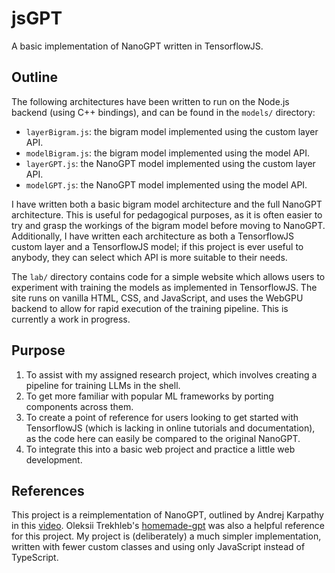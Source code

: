 # jsGPT
A basic implementation of NanoGPT written in TensorflowJS.

## Outline
The following architectures have been written to run on the Node.js backend (using C++ bindings), and can be found in the `models/` directory:
- `layerBigram.js`: the bigram model implemented using the custom layer API.
- `modelBigram.js`: the bigram model implemented using the model API.
- `layerGPT.js`: the NanoGPT model implemented using the custom layer API.
- `modelGPT.js`: the NanoGPT model implemented using the model API.

I have written both a basic bigram model architecture and the full NanoGPT architecture. This is useful for pedagogical purposes, as it is often easier to try and grasp the workings of the bigram model before moving to NanoGPT. Additionally, I have written each architecture as both a TensorflowJS custom layer and a TensorflowJS model; if this project is ever useful to anybody, they can select which API is more suitable to their needs.

The `lab/` directory contains code for a simple website which allows users to experiment with training the models as implemented in TensorflowJS. The site runs on vanilla HTML, CSS, and JavaScript, and uses the WebGPU backend to allow for rapid execution of the training pipeline. This is currently a work in progress.
## Purpose
1. To assist with my assigned research project, which involves creating a pipeline for training LLMs in the shell.
2. To get more familiar with popular ML frameworks by porting components across them.
3. To create a point of reference for users looking to get started with TensorflowJS (which is lacking in online tutorials and documentation), as the code here can easily be compared to the original NanoGPT.
4. To integrate this into a basic web project and practice a little web development.

## References
This project is a reimplementation of NanoGPT, outlined by Andrej Karpathy in this [video](https://youtu.be/kCc8FmEb1nY?si=1riNNp8rxrVCGeZs).
Oleksii Trekhleb's [homemade-gpt](https://github.com/trekhleb/homemade-gpt-js) was also a helpful reference for this project. My project is (deliberately) a much simpler implementation, written with fewer custom classes and using only JavaScript instead of TypeScript.
